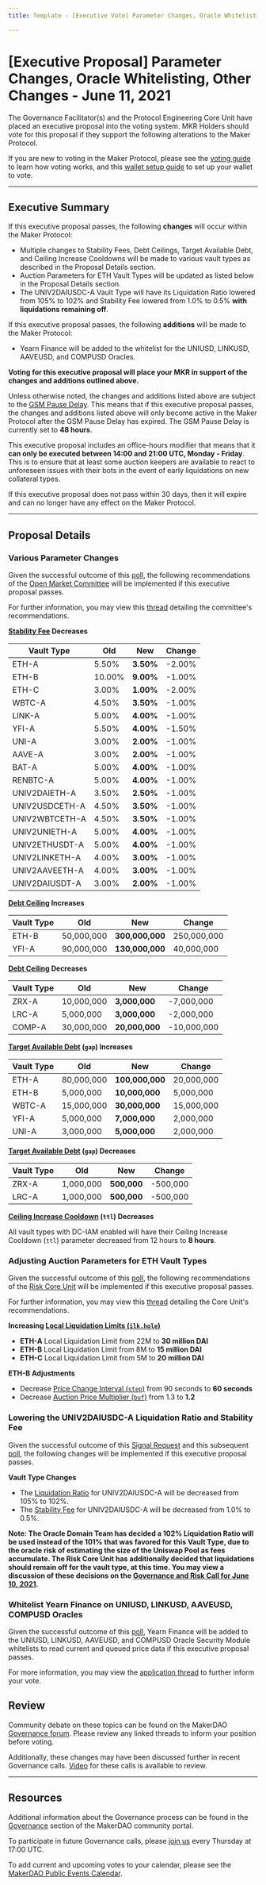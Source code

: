 ```yaml
---
title: Template - [Executive Vote] Parameter Changes, Oracle Whitelisting, Other Changes - June 11, 2021

---
```

# [Executive Proposal] Parameter Changes, Oracle Whitelisting, Other Changes - June 11, 2021

The Governance Facilitator(s) and the Protocol Engineering Core Unit have placed an executive proposal into the voting system. MKR Holders should vote for this proposal if they support the following alterations to the Maker Protocol.

If you are new to voting in the Maker Protocol, please see the [voting guide](https://community-development.makerdao.com/en/learn/governance/how-voting-works/) to learn how voting works, and this [wallet setup guide](https://community-development.makerdao.com/en/learn/governance/voting-setup/) to set up your wallet to vote.

---

## Executive Summary

If this executive proposal passes, the following **changes** will occur within the Maker Protocol:
- Multiple changes to Stability Fees, Debt Ceilings, Target Available Debt, and Ceiling Increase Cooldowns will be made to various vault types as described in the Proposal Details section.
- Auction Parameters for ETH Vault Types will be updated as listed below in the Proposal Details section.
- The UNIV2DAIUSDC-A Vault Type will have its Liquidation Ratio lowered from 105% to 102% and Stability Fee lowered from 1.0% to 0.5% **with liquidations remaining off**.

If this executive proposal passes, the following **additions** will be made to the Maker Protocol:
- Yearn Finance will be added to the whitelist for the UNIUSD, LINKUSD, AAVEUSD, and COMPUSD Oracles.

**Voting for this executive proposal will place your MKR in support of the changes and additions outlined above.**

Unless otherwise noted, the changes and additions listed above are subject to the [GSM Pause Delay](https://community-development.makerdao.com/en/learn/governance/param-gsm-pause-delay). This means that if this executive proposal passes, the changes and additions listed above will only become active in the Maker Protocol after the GSM Pause Delay has expired. The GSM Pause Delay is currently set to **48 hours**.

This executive proposal includes an office-hours modifier that means that it **can only be executed between 14:00 and 21:00 UTC, Monday - Friday**. This is to ensure that at least some auction keepers are available to react to unforeseen issues with their bots in the event of early liquidations on new collateral types.

If this executive proposal does not pass within 30 days, then it will expire and can no longer have any effect on the Maker Protocol.

---

## Proposal Details

### Various Parameter Changes

Given the successful outcome of this [poll](https://vote.makerdao.com/polling/QmTj45HM?network=mainnet#poll-detail), the following recommendations of the [Open Market Committee](https://forum.makerdao.com/t/parameter-proposal-group-makerdao-open-market-committee/7355) will be implemented if this executive proposal passes.

For further information, you may view this [thread](https://forum.makerdao.com/t/parameter-changes-proposal-ppg-omc-001-7-april-2021/7358) detailing the committee's recommendations.

**[Stability Fee](https://community-development.makerdao.com/en/learn/governance/param-stability-fee) Decreases**

| Vault Type     |   Old |   New | Change |
|----------------|-------|-------|--------|
| ETH-A          | 5.50% | **3.50%** | -2.00% |
| ETH-B          | 10.00% | **9.00%** | -1.00% |
| ETH-C          | 3.00% | **1.00%** | -2.00% |
| WBTC-A         | 4.50% | **3.50%** | -1.00% |
| LINK-A         | 5.00% | **4.00%** | -1.00% |
| YFI-A          | 5.50% | **4.00%** | -1.50% |
| UNI-A          | 3.00% | **2.00%** | -1.00% |
| AAVE-A         | 3.00% | **2.00%** | -1.00% |
| BAT-A          | 5.00% | **4.00%** | -1.00% |
| RENBTC-A       | 5.00% | **4.00%** | -1.00% |
| UNIV2DAIETH-A  | 3.50% | **2.50%** | -1.00% |
| UNIV2USDCETH-A | 4.50% | **3.50%** | -1.00% |
| UNIV2WBTCETH-A | 4.50% | **3.50%** | -1.00% |
| UNIV2UNIETH-A  | 5.00% | **4.00%** | -1.00% |
| UNIV2ETHUSDT-A | 5.00% | **4.00%** | -1.00% |
| UNIV2LINKETH-A | 4.00% | **3.00%** | -1.00% |
| UNIV2AAVEETH-A | 4.00% | **3.00%** | -1.00% |
| UNIV2DAIUSDT-A | 3.00% | **2.00%** | -1.00% |

**[Debt Ceiling](https://community-development.makerdao.com/en/learn/governance/param-debt-ceiling) Increases**

| Vault Type |         Old |       New |       Change |
|------------|-------------|-----------|--------------|
| ETH-B      |  50,000,000 |**300,000,000**|  250,000,000 |
| YFI-A      |  90,000,000 |**130,000,000**|   40,000,000 |

**[Debt Ceiling](https://community-development.makerdao.com/en/learn/governance/param-debt-ceiling) Decreases**

| Vault Type |         Old |       New |       Change |
|------------|-------------|-----------|--------------|
| ZRX-A      |  10,000,000 | **3,000,000** |   -7,000,000 |
| LRC-A      |   5,000,000 | **3,000,000** |   -2,000,000 |
| COMP-A     |  30,000,000 | **20,000,000**|  -10,000,000 |

**[Target Available Debt](https://community-development.makerdao.com/en/learn/governance/module-dciam) (`gap`) Increases**

| Vault Type | Old        | New             | Change     |
|------------|------------|-----------------|------------|
| ETH-A      | 80,000,000 | **100,000,000** | 20,000,000 |
| ETH-B      | 5,000,000  | **10,000,000**  | 5,000,000  |
| WBTC-A     | 15,000,000 | **30,000,000**  | 15,000,000 |
| YFI-A      | 5,000,000  | **7,000,000**   | 2,000,000  |
| UNI-A      | 3,000,000  | **5,000,000**   | 2,000,000  |

**[Target Available Debt](https://community-development.makerdao.com/en/learn/governance/module-dciam) (`gap`) Decreases**

| Vault Type | Old       | New         | Change   |
|------------|-----------|-------------|----------|
| ZRX-A      | 1,000,000 | **500,000** | -500,000 |
| LRC-A      | 1,000,000 | **500,000** | -500,000 |

**[Ceiling Increase Cooldown](https://community-development.makerdao.com/en/learn/governance/module-dciam) (`ttl`) Decreases**

All vault types with DC-IAM enabled will have their Ceiling Increase Cooldown (`ttl`) parameter decreased from 12 hours to **8 hours**.

### Adjusting Auction Parameters for ETH Vault Types

Given the successful outcome of this [poll](https://vote.makerdao.com/polling/QmUWwuxj?network=mainnet#poll-detail), the following recommendations of the [Risk Core Unit](https://forum.makerdao.com/t/mip39c2-sp2-adding-risk-core-unit/6342) will be implemented if this executive proposal passes.

For further information, you may view this [thread](https://forum.makerdao.com/t/adjusting-auction-parameters-for-eth-vault-types/8477) detailing the Core Unit's recommendations.

**Increasing [Local Liquidation Limits (`ilk.hole`)](https://community-development.makerdao.com/en/learn/governance/param-local-liquidation-limit)**

* **ETH-A** Local Liquidation Limit from 22M to **30 million DAI**
* **ETH-B** Local Liquidation Limit from 8M to **15 million DAI**
* **ETH-C** Local Liquidation Limit from 5M to **20 million DAI**

**ETH-B Adjustments**

* Decrease [Price Change Interval (`step`)](https://community-development.makerdao.com/en/learn/governance/param-auction-price-function) from 90 seconds to **60 seconds**
* Decrease [Auction Price Multiplier (`buf`)](https://community-development.makerdao.com/en/learn/governance/param-auction-price-multiplier) from 1.3 to **1.2**


### Lowering the UNIV2DAIUSDC-A Liquidation Ratio and Stability Fee

Given the successful outcome of this [Signal Request](https://forum.makerdao.com/t/signal-request-lower-the-univ2daiusdc-a-liquidation-ratio/8487) and this subsequent [poll](https://vote.makerdao.com/polling/QmTp7axX?network=mainnet#poll-detail), the following changes will be implemented if this executive proposal passes.

**Vault Type Changes**

* The [Liquidation Ratio](https://community-development.makerdao.com/en/learn/governance/param-liquidation-ratio) for UNIV2DAIUSDC-A will be decreased from 105% to 102%.
* The [Stability Fee](https://community-development.makerdao.com/en/learn/governance/param-stability-fee) for UNIV2DAIUSDC-A will be decreased from 1.0% to 0.5%.

**Note: The Oracle Domain Team has decided a 102% Liquidation Ratio will be used instead of the 101% that was favored for this Vault Type, due to the oracle risk of estimating the size of the Uniswap Pool as fees accumulate. 
The Risk Core Unit has additionally decided that liquidations should remain off for the vault type, at this time. 
You may view a discussion of these decisions on the [Governance and Risk Call for June 10, 2021](https://youtu.be/6PwakraoHAk).** 

### Whitelist Yearn Finance on UNIUSD, LINKUSD, AAVEUSD, COMPUSD Oracles

Given the successful outcome of this [poll](https://vote.makerdao.com/polling/QmarCh1g?network=mainnet#poll-detail), Yearn Finance will be added to the UNIUSD, LINKUSD, AAVEUSD, and COMPUSD Oracle Security Module whitelists to read current and queued price data if this executive proposal passes.

For more information, you may view the [application thread](https://forum.makerdao.com/t/mip10c9-sp29-subproposal-to-whitelist-yearn-finance-on-uniusd-linkusd-aaveusd-compusd-oracles/8448) to further inform your vote. 

## Review

Community debate on these topics can be found on the MakerDAO [Governance forum](https://forum.makerdao.com/). Please review any linked threads to inform your position before voting.

Additionally, these changes may have been discussed further in recent Governance calls. [Video](https://www.youtube.com/playlist?list=PLLzkWCj8ywWNq5-90-Id6VPSsrk4OWVan) for these calls is available to review.

---

## Resources

Additional information about the Governance process can be found in the [Governance](https://community-development.makerdao.com/en/learn/governance) section of the MakerDAO community portal.

To participate in future Governance calls, please [join us](https://github.com/makerdao/community/tree/master/governance/governance-and-risk-meetings) every Thursday at 17:00 UTC.

To add current and upcoming votes to your calendar, please see the [MakerDAO Public Events Calendar](https://calendar.google.com/calendar/embed?src=makerdao.com_3efhm2ghipksegl009ktniomdk%40group.calendar.google.com&ctz=UTC&mode=week&showCalendars=0&showPrint=0).
